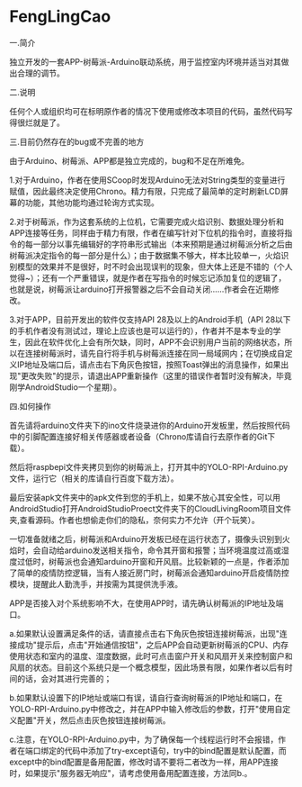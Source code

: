 # FengLingCao
一.简介

独立开发的一套APP-树莓派-Arduino联动系统，用于监控室内环境并适当对其做出合理的调节。

二.说明

任何个人或组织均可在标明原作者的情况下使用或修改本项目的代码，虽然代码写得很烂就是了。

三.目前仍然存在的bug或不完善的地方

由于Arduino、树莓派、APP都是独立完成的，bug和不足在所难免。

1.对于Arduino，作者在使用SCoop时发现Arduino无法对String类型的变量进行赋值，因此最终决定使用Chrono。精力有限，只完成了最简单的定时刷新LCD屏幕的功能，其他功能均通过轮询方式实现。

2.对于树莓派，作为这套系统的上位机，它需要完成火焰识别、数据处理分析和APP连接等任务，同样由于精力有限，作者在编写针对下位机的指令时，直接将指令的每一部分以事先编辑好的字符串形式输出（本来预期是通过树莓派分析之后由树莓派决定指令的每一部分是什么）；由于数据集不够大，样本比较单一，火焰识别模型的效果并不是很好，时不时会出现误判的现象，但大体上还是不错的（个人觉得~）；还有一个严重错误，就是作者在写指令的时候忘记添加复位的逻辑了，也就是说，树莓派让arduino打开报警器之后不会自动关闭......作者会在近期修改。

3.对于APP，目前开发出的软件仅支持API 28及以上的Android手机（API 28以下的手机作者没有测试过，理论上应该也是可以运行的），作者并不是本专业的学生，因此在软件优化上会有所欠缺，同时，APP不会识别用户当前的网络状态，所以在连接树莓派时，请先自行将手机与树莓派连接在同一局域网内；在切换成自定义IP地址及端口后，请点击右下角灰色按钮，按照Toast弹出的消息操作，如果出现"更改失败"的提示，请退出APP重新操作（这里的错误作者暂时没有解决，毕竟刚学AndroidStudio一个星期）。

四.如何操作

首先请将arduino文件夹下的ino文件烧录进你的Arduino开发板里，然后按照代码中的引脚配置连接好相关传感器或者设备（Chrono库请自行去原作者的Git下载）。

然后将raspbepi文件夹拷贝到你的树莓派上，打开其中的YOLO-RPI-Arduino.py文件，运行它（相关的库请自行百度下载方法）。

最后安装apk文件夹中的apk文件到您的手机上，如果不放心其安全性，可以用AndroidStudio打开AndroidStudioProect文件夹下的CloudLivingRoom项目文件夹,查看源码。作者也想偷走你们的隐私，奈何实力不允许（开个玩笑）。

一切准备就绪之后，树莓派和Arduino开发板已经在运行状态了，摄像头识别到火焰时，会自动给arduino发送相关指令，命令其开窗和报警；当环境温度过高或湿度过低时，树莓派也会通知arduino开窗和开风扇。比较新颖的一点是，作者添加了简单的疫情防控逻辑，当有人接近房门时，树莓派会通知arduino开启疫情防控模块，提醒此人勤洗手，并按需为其提供洗手液。

APP是否接入对个系统影响不大，在使用APP时，请先确认树莓派的IP地址及端口。

a.如果默认设置满足条件的话，请直接点击右下角灰色按钮连接树莓派，出现"连接成功"提示后，点击"开始通信按钮"，之后APP会自动更新树莓派的CPU、内存使用状态和室内的温度、湿度数据，此时可点击窗户开关和风扇开关来控制窗户和风扇的状态。目前这个系统只是一个概念模型，因此场景有限，如果作者以后有时间的话，会对其进行完善的；

b.如果默认设置下的IP地址或端口有误，请自行查询树莓派的IP地址和端口，在YOLO-RPI-Arduino.py中修改之，并在APP中输入修改后的参数，打开"使用自定义配置"开关，然后点击灰色按钮连接树莓派。

c.注意，在YOLO-RPI-Arduino.py中，为了确保每一个线程运行时不会报错，作者在端口绑定的代码中添加了try-except语句，try中的bind配置是默认配置，而except中的bind配置是备用配置，修改时请不要将二者改为一样，用APP连接时，如果提示"服务器无响应"，请考虑使用备用配置连接，方法同b.。
